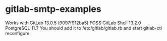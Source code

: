 # gitlab-smtp-examples
Works with GitLab 13.0.5 (9097f912ba5) FOSS  GitLab Shell 13.2.0  PostgreSQL  11.7
You should add it to /etc/gitlab/gitlab.rb
and start gitlab-ctl reconfigure
